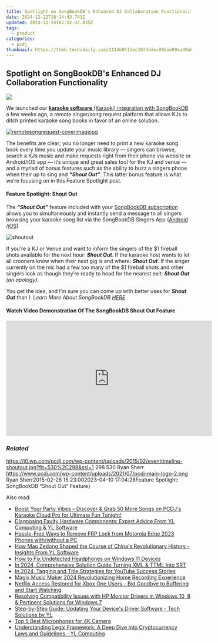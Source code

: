 ```yaml
---
title: Spotlight on SongBookDB's Enhanced DJ Collaboration Functionality
date: 2024-12-22T16:14:43.743Z
updated: 2024-12-24T02:52:47.835Z
tags:
  - product
categories:
  - pcdj
thumbnail: https://thmb.techidaily.com/211db9f13ec1073ddec092ae09ea49a02164e4f7a686ee8cbfaaa30ee82b5b40.jpg
---
```


## Spotlight on SongBookDB's Enhanced DJ Collaboration Functionality

[![](https://i0.wp.com/pcdj.com/wp-content/uploads/2015/02/eventtimeline-shoutout.jpg?resize=530%2C298&ssl=1)](https://i0.wp.com/pcdj.com/wp-content/uploads/2015/02/eventtimeline-shoutout.jpg?fit=530%2C298&ssl=1 "eventtimeline-shoutout")

We launched our [**karaoke software** (Karaoki) integration with SongBookDB](https://tools.techidaily.com/pcdj/products/) a few weeks ago, a remote singer/song request platform that allows KJs to ditch printed karaoke song books in favor of an online solution.

[![](https://i1.wp.com/pcdj.com/wp-content/uploads/2014/12/remotesongrequest-coverimagejpg.jpg?fit=300%2C168&ssl=1 "remotesongrequest-coverimagejpg")](https://tools.techidaily.com/pcdj/products/)

The benefits are clear; you no longer need to print a new karaoke song book every time you update your music library — singers can browse, search a KJs music and make requests right from their phone via website or Android/iOS app — it’s unique and great sales tool for the KJ and venue — and a myriad of bonus features such as the ability to buzz a singers phone when their up to sing and **_“Shout Out”_**. This latter bonus feature is what we’re focusing on in this Feature Spotlight post.

#### Feature Spotlight: Shout Out

The _**“Shout Out”**_ feature included with your [SongBookDB subscription](https://tools.techidaily.com/pcdj/products/) allows you to simultaneously and instantly send a message to all singers browsing your karaoke song list via the SongBookDB Singers App ([Android](https://play.google.com/store/apps/details?id=com.songbookdb.songbookdb&hl=en) /[iOS](https://itunes.apple.com/us/app/songbookdb-karaoke-requests/id890913422?mt=8))

![](https://i1.wp.com/pcdj.com/wp-content/uploads/2015/02/shoutout.jpg?fit=253%2C300&ssl=1 "shoutout")

If you’re a KJ or Venue and want to inform the singers of the $1 fireball shots available for the next hour: **_Shout Out_**. If the karaoke host wants to let all crooners know when their next gig is and where: **_Shout Out_**. If the singer currently on the mic had a few too many of the $1 fireball shots and other singers look as though they’re ready to head for the nearest exit: _**Shout Out** (an apology)_.

You get the idea, and I’m sure you can come up with better uses for _**Shout Out**_ than I. _Learn More About SongBookDB [HERE](https://tools.techidaily.com/pcdj/products/)_

#### Watch Video Demonstration Of The SongBookDB Shout Out Feature

<!-- affiliate ads begin -->
<iframe width="560" height="315" src="https://www.youtube.com/embed/43goO8X0iX0?si=48Cqf6td2q_6T6h3" title="YouTube video player" frameborder="0" allow="accelerometer; autoplay; clipboard-write; encrypted-media; gyroscope; picture-in-picture; web-share" referrerpolicy="strict-origin-when-cross-origin" allowfullscreen></iframe>
<!-- affiliate ads end -->

### _Related_

https://i0.wp.com/pcdj.com/wp-content/uploads/2015/02/eventtimeline-shoutout.jpg?fit=530%2C298&ssl=1 298 530 Ryan Sherr https://www.pcdj.com/wp-content/uploads/2021/07/pcdj-main-logo-2.png Ryan Sherr2015-02-26 15:23:002023-04-10 17:04:28Feature Spotlight: SongBookDB “Shout Out” Feature}

<ins class="adsbygoogle"
     style="display:block"
     data-ad-format="autorelaxed"
     data-ad-client="ca-pub-7571918770474297"
     data-ad-slot="1223367746"></ins>

<ins class="adsbygoogle"
     style="display:block"
     data-ad-client="ca-pub-7571918770474297"
     data-ad-slot="8358498916"
     data-ad-format="auto"
     data-full-width-responsive="true"></ins>

<span class="atpl-alsoreadstyle">Also read:</span>
<div><ul>
<li><a href="https://win-hot.techidaily.com/boost-your-party-vibes-discover-and-grab-50-more-songs-on-pcdjs-karaoke-cloud-pro-for-ultimate-fun-tonight/"><u>Boost Your Party Vibes – Discover & Grab 50 More Songs on PCDJ's Karaoke Cloud Pro for Ultimate Fun Tonight!</u></a></li>
<li><a href="https://win-hot.techidaily.com/diagnosing-faulty-hardware-components-expert-advice-from-yl-computing-and-yl-software/"><u>Diagnosing Faulty Hardware Components: Expert Advice From YL Computing & YL Software</u></a></li>
<li><a href="https://android-frp.techidaily.com/hassle-free-ways-to-remove-frp-lock-from-motorola-edge-2023-phones-withwithout-a-pc-by-drfone-android/"><u>Hassle-Free Ways to Remove FRP Lock from Motorola Edge 2023 Phones with/without a PC</u></a></li>
<li><a href="https://win-hot.techidaily.com/how-mao-zedong-shaped-the-course-of-chinas-revolutionary-history-insights-from-yl-software/"><u>How Mao Zedong Shaped the Course of China's Revolutionary History - Insights From YL Software</u></a></li>
<li><a href="https://sound-issues.techidaily.com/how-to-fix-undetected-headphones-on-windows-11-devices/"><u>How to Fix Undetected Headphones on Windows 11 Devices</u></a></li>
<li><a href="https://extra-resources.techidaily.com/in-2024-comprehensive-solution-guide-turning-xml-and-ttml-into-srt/"><u>In 2024, Comprehensive Solution Guide Turning XML & TTML Into SRT</u></a></li>
<li><a href="https://youtube-help.techidaily.com/in-2024-tagging-and-title-strategies-for-youtube-success-stories/"><u>In 2024, Tagging and Title Strategies for YouTube Success Stories</u></a></li>
<li><a href="https://extra-resources.techidaily.com/magix-music-maker-2024-revolutionizing-home-recording-experience/"><u>Magix Music Maker 2024 Revolutionizing Home Recording Experience</u></a></li>
<li><a href="https://win-blog.techidaily.com/netflix-access-restored-for-xbox-one-users-bid-goodbye-to-buffering-and-start-watching/"><u>Netflix Access Restored for Xbox One Users – Bid Goodbye to Buffering and Start Watching</u></a></li>
<li><a href="https://hardware-help.techidaily.com/resolving-compatibility-issues-with-hp-monitor-drivers-in-windows-10-8-and-pertinent-solutions-for-windows-7/"><u>Resolving Compatibility Issues with HP Monitor Drivers in Windows 10, 8 & Pertinent Solutions for Windows 7</u></a></li>
<li><a href="https://win-hot.techidaily.com/step-by-step-guide-updating-your-devices-driver-software-tech-solutions-by-yl/"><u>Step-by-Step Guide: Updating Your Device's Driver Software - Tech Solutions by YL</u></a></li>
<li><a href="https://extra-hints.techidaily.com/top-5-best-microphones-for-4k-camera/"><u>Top 5 Best Microphones for 4K Camera</u></a></li>
<li><a href="https://win-hot.techidaily.com/understanding-legal-framework-a-deep-dive-into-cryptocurrency-laws-and-guidelines-yl-computing/"><u>Understanding Legal Framework: A Deep Dive Into Cryptocurrency Laws and Guidelines - YL Computing</u></a></li>
</ul></div>

